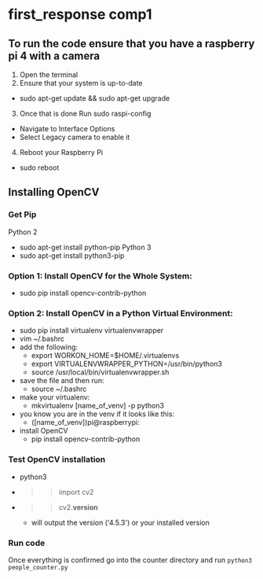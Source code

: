# first_response comp1

## To run the code ensure that you have a raspberry pi 4 with a camera

1. Open the terminal
2. Ensure that your system is up-to-date
  - sudo apt-get update && sudo apt-get upgrade
3. Once that is done Run sudo raspi-config
  - Navigate to Interface Options
  - Select Legacy camera to enable it
4. Reboot your Raspberry Pi
  - sudo reboot

## Installing OpenCV

### Get Pip
 Python 2
  - sudo apt-get install python-pip
 Python 3
  - sudo apt-get install python3-pip

### Option 1: Install OpenCV for the Whole System:
   - sudo pip install opencv-contrib-python

### Option 2: Install OpenCV in a Python Virtual Environment:
   - sudo pip install virtualenv virtualenvwrapper
   - vim ~/.bashrc
   - add the following:
      - export WORKON_HOME=$HOME/.virtualenvs
      - export VIRTUALENVWRAPPER_PYTHON=/usr/bin/python3
      - source /usr/local/bin/virtualenvwrapper.sh
   - save the file and then run:
      - source ~/.bashrc
   - make your virtualenv:
      - mkvirtualenv [name_of_venv] -p python3
   - you know you are in the venv if it looks like this:
      - ([name_of_venv])pi@raspberrypi:
   - install OpenCV
      - pip install opencv-contrib-python

### Test OpenCV installation
  - python3
  - >> import cv2
  - >> cv2.__version__
    - will output the version ('4.5.3') or your installed version
    
### Run code

Once everything is confirmed go into the counter directory and run `python3 people_counter.py`


